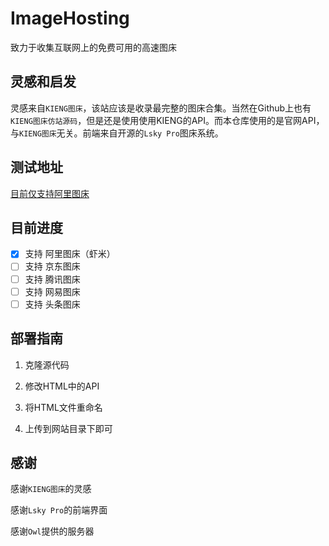 # ImageHosting
致力于收集互联网上的免费可用的高速图床

## 灵感和启发
灵感来自`KIENG图床`，该站应该是收录最完整的图床合集。当然在Github上也有 `KIENG图床仿站源码`，但是还是使用使用KIENG的API。而本仓库使用的是官网API，与`KIENG图床`无关。前端来自开源的`Lsky Pro`图床系统。

## 测试地址
[目前仅支持阿里图床](https://img.cpp.li)

## 目前进度
- [x] 支持 阿里图床（虾米）
- [ ] 支持 京东图床
- [ ] 支持 腾讯图床
- [ ] 支持 网易图床
- [ ] 支持 头条图床

## 部署指南
1. 克隆源代码 

2. 修改HTML中的API 

3. 将HTML文件重命名 

4. 上传到网站目录下即可

## 感谢
感谢`KIENG图床`的灵感

感谢`Lsky Pro`的前端界面

感谢`Owl`提供的服务器
